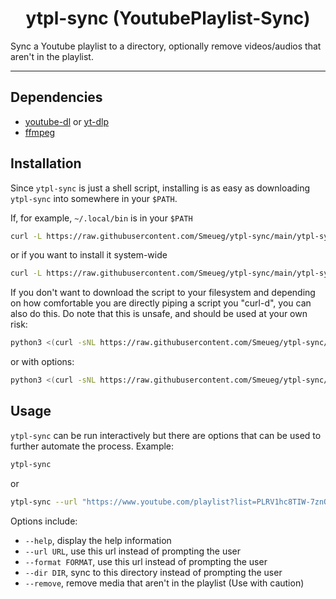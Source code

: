 <h1 align="center">ytpl-sync (YoutubePlaylist-Sync)</h1>
Sync a Youtube playlist to a directory, optionally remove videos/audios that
aren't in the playlist.

---

## Dependencies
- [youtube-dl](https://youtube-dl.org/) or [yt-dlp](https://github.com/yt-dlp/yt-dlp)
- [ffmpeg](ffmpeg.org)

## Installation
Since `ytpl-sync` is just a shell script, installing is as easy as downloading
`ytpl-sync` into somewhere in your `$PATH`.

If, for example, `~/.local/bin` is in your `$PATH`
```bash
curl -L https://raw.githubusercontent.com/Smeueg/ytpl-sync/main/ytpl-sync -o ~/.local/bin/ytpl-sync
```
or if you want to install it system-wide
```bash
curl -L https://raw.githubusercontent.com/Smeueg/ytpl-sync/main/ytpl-sync -o /usr/bin/ytpl-sync
```

If you don't want to download the script to your filesystem and depending on how
comfortable you are directly piping a script you "curl-d", you can also do this.
Do note that this is unsafe, and should be used at your own risk:
```bash
python3 <(curl -sNL https://raw.githubusercontent.com/Smeueg/ytpl-sync/main/ytpl-sync)
```
or with options:
```bash
python3 <(curl -sNL https://raw.githubusercontent.com/Smeueg/ytpl-sync/main/ytpl-sync) --format mp3
```

## Usage
`ytpl-sync` can be run interactively but there are options that can be used to
further automate the process.
Example:
```bash
ytpl-sync
```
or
```bash
ytpl-sync --url "https://www.youtube.com/playlist?list=PLRV1hc8TIW-7znQIWaVarxdUxf7lskmBc"
```

Options include:
- `--help`, display the help information
- `--url URL`, use this url instead of prompting the user
- `--format FORMAT`, use this url instead of prompting the user
- `--dir DIR`, sync to this directory instead of prompting the user
- `--remove`, remove media that aren't in the playlist (Use with caution)
